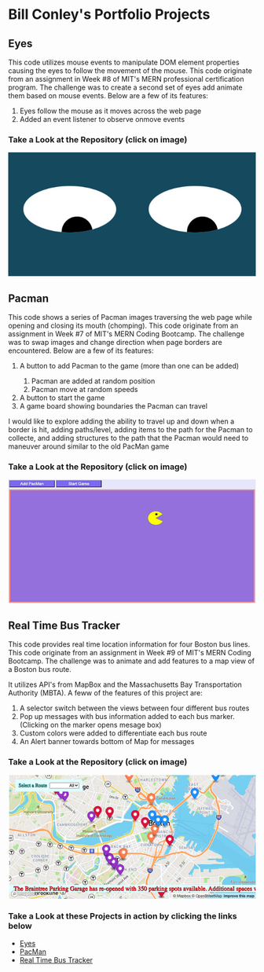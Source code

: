 <h1> Bill Conley's Portfolio Projects</h1>
<h2>Eyes</h2>
<p>This code utilizes mouse events to manipulate DOM element properties causing the eyes to follow the movement of the mouse. This code originate from an assignment in Week #8 of MIT's MERN professional certification program. The challenge was to create a second set of eyes add animate them based on mouse events. Below are a few of its features:</p> 
<ol>
<li>Eyes follow the mouse as it moves across the web page</li>
<li>Added an event listener to observe onmove events</li>
</ol>

<h3>Take a Look at the Repository (click on image)</h3>
<a href="https://github.com/BillConley01/Eyes">
    <img src="https://github.com/BillConley01/Eyes/blob/main/eyes.jpg"></a>
<h2>Pacman</h2>
 <p>This code shows a series of Pacman images traversing the web page while opening and closing its mouth (chomping). This code originate from an assignment in Week #7 of MIT's MERN Coding Bootcamp. The challenge was to swap images and change direction when page borders are encountered. Below are a few of its features:</p> 
<ol>
<li>A button to add Pacman to the game (more than one can be added)</li>
 <ol>
 <li>Pacman are added at random position</li>
 <li>Pacman move at random speeds</li>
 </ol>
<li>A button to start the game</li>
<li>A game board showing boundaries the Pacman can travel</li>
</ol>
<p>I would like to explore adding the ability to travel up and down when a border is hit, adding paths/level, adding items to the path for the Pacman to collecte, and adding structures to the path that the Pacman would need to maneuver around similar to the old PacMan game</li></p> 
<h3>Take a Look at the Repository (click on image)</h3>
<a href="https://github.com/BillConley01/PacMan">
    <img src="https://github.com/BillConley01/PacMan/blob/main/pacman.jpg"></a>
<h2>Real Time Bus Tracker</h2>
 <p>This code provides real time location information for four Boston bus lines. This code originate from an assignment in Week #9 of MIT's MERN Coding Bootcamp. The challenge was to animate and add features to a map view of a Boston bus route.</p> It utilizes API's from MapBox and the Massachusetts Bay Transportation Authority (MBTA). A feww of the features of this project are:</p>
 <ol>
<li>A selector switch between the views between four different bus routes</li>
<li>Pop up messages with bus information added to each bus marker. (Clicking on the marker opens mesage box)</li>
<li>Custom colors were added to differentiate each bus route</li>
<li>An Alert banner towards bottom of Map for messages</li>
</ol>
<h3>Take a Look at the Repository (click on image)</h3>
<a href="https://github.com/BillConley01/Real-Time-Bus-Tracker"><img src="https://github.com/BillConley01/Real-Time-Bus-Tracker/blob/main/busroute.jpg"></a>
<h3>Take a Look at these Projects in action by clicking the links below</h3>
<ul>
   <li><a href="https://BillConley01.github.io/Eyes/#README.md">Eyes</a></li>
  <li><a href="https://BillConley01.github.io/PacMan/#README.md">PacMan</a></li>
  <li><a href="https://BillConley01.github.io/Real-Time-Bus-Tracker/#README.md">Real Time Bus Tracker</a></li>
 </ul>

